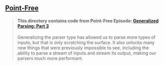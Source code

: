 ## [Point-Free](https://www.pointfree.co)

> #### This directory contains code from Point-Free Episode: [Generalized Parsing: Part 3](https://www.pointfree.co/episodes/ep126-generalized-parsing-part-3)
>
> Generalizing the parser type has allowed us to parse more types of inputs, but that is only scratching the surface. It also unlocks many new things that were previously impossible to see, including the ability to parse a stream of inputs and stream its output, making our parsers much more performant.
